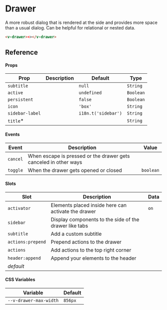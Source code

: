 # Drawer

A more robust dialog that is rendered at the side and provides more space than a usual dialog. Can be helpful for
relational or nested data.

```html
<v-drawer><></v-drawer>
```

## Reference

#### Props

| Prop            | Description | Default             | Type      |
| --------------- | ----------- | ------------------- | --------- |
| `subtitle`      |             | `null`              | `String`  |
| `active`        |             | `undefined`         | `Boolean` |
| `persistent`    |             | `false`             | `Boolean` |
| `icon`          |             | `'box'`             | `String`  |
| `sidebar-label` |             | `i18n.t('sidebar')` | `String`  |
| `title`\*       |             |                     | `String`  |

#### Events

| Event    | Description                                                      | Value     |
| -------- | ---------------------------------------------------------------- | --------- |
| `cancel` | When escape is pressed or the drawer gets canceled in other ways |           |
| `toggle` | When the drawer gets opened or closed                            | `boolean` |

#### Slots

| Slot              | Description                                            | Data |
| ----------------- | ------------------------------------------------------ | ---- |
| `activator`       | Elements placed inside here can activate the drawer    | `on` |
| `sidebar`         | Display components to the side of the drawer like tabs |      |
| `subtitle`        | Add a custom subtitle                                  |      |
| `actions:prepend` | Prepend actions to the drawer                          |      |
| `actions`         | Add actions to the top right corner                    |      |
| `header:append`   | Append your elements to the header                     |      |
| _default_         |                                                        |      |

#### CSS Variables

| Variable               | Default |
| ---------------------- | ------- |
| `--v-drawer-max-width` | `856px` |
